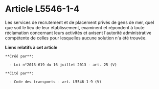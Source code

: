 # Article L5546-1-4

Les services de recrutement et de placement privés de gens de mer, quel que soit le lieu de leur établissement, examinent et
répondent à toute réclamation concernant leurs activités et avisent l'autorité administrative compétente de celles pour
lesquelles aucune solution n'a été trouvée.

**Liens relatifs à cet article**

	**Créé par**:

	  - Loi n°2013-619 du 16 juillet 2013 - art. 25 (V)

	**Cité par**:

	  - Code des transports - art. L5546-1-9 (V)
